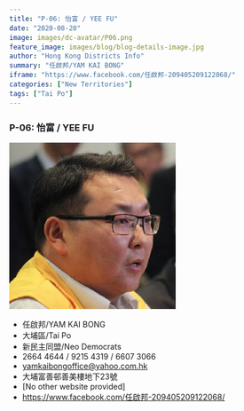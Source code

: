 ```yaml
---
title: "P-06: 怡富 / YEE FU"
date: "2020-08-20"
image: images/dc-avatar/P06.png
feature_image: images/blog/blog-details-image.jpg
author: "Hong Kong Districts Info"
summary: "任啟邦/YAM KAI BONG"
iframe: "https://www.facebook.com/任啟邦-209405209122068/"
categories: ["New Territories"]
tags: ["Tai Po"]
---
```


### P-06: 怡富 / YEE FU  
![](/images/dc-avatar/P06.png)  

 - 任啟邦/YAM KAI BONG  
 - 大埔區/Tai Po  
 - 新民主同盟/Neo Democrats  
 - 2664 4644 / 9215 4319 / 6607 3066  
 - yamkaibongoffice@yahoo.com.hk  
 - 大埔富善邨善美樓地下23號  
 - [No other website provided]  
 - https://www.facebook.com/任啟邦-209405209122068/
